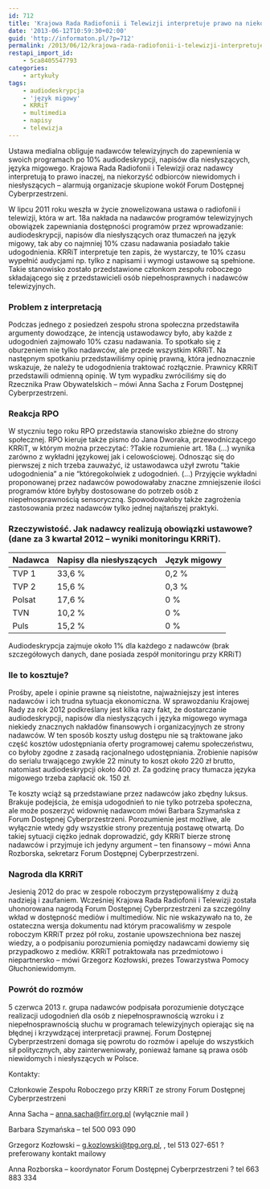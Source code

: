 ```yaml
---
id: 712
title: 'Krajowa Rada Radiofonii i Telewizji interpretuje prawo na niekorzyść osób niewidomych i niesłyszących'
date: '2013-06-12T10:59:30+02:00'
guid: 'http://informaton.pl/?p=712'
permalink: /2013/06/12/krajowa-rada-radiofonii-i-telewizji-interpretuje-prawo-na-niekorzysc-osb-niewidomych-i-nieslyszacych/
restapi_import_id:
    - 5ca8405547793
categories:
    - artykuły
tags:
    - audiodeskrypcja
    - 'język migowy'
    - KRRiT
    - multimedia
    - napisy
    - telewizja
---
```


Ustawa medialna obliguje nadawców telewizyjnych do zapewnienia w swoich programach po 10% audiodeskrypcji, napisów dla niesłyszących, języka migowego. Krajowa Rada Radiofonii i Telewizji oraz nadawcy interpretują to prawo inaczej, na niekorzyść odbiorców niewidomych i niesłyszących – alarmują organizacje skupione wokół Forum Dostępnej Cyberprzestrzeni.

W lipcu 2011 roku weszła w życie znowelizowana ustawa o radiofonii i telewizji, która w art. 18a nakłada na nadawców programów telewizyjnych obowiązek zapewniania dostępności programów przez wprowadzanie: audiodeskrypcji, napisów dla niesłyszących oraz tłumaczeń na język migowy, tak aby co najmniej 10% czasu nadawania posiadało takie udogodnienia. KRRiT interpretuje ten zapis, że wystarczy, te 10% czasu wypełnić audycjami np. tylko z napisami i wymogi ustawowe są spełnione. Takie stanowisko zostało przedstawione członkom zespołu roboczego składającego się z przedstawicieli osób niepełnosprawnych i nadawców telewizyjnych.

### Problem z interpretacją

Podczas jednego z posiedzeń zespołu strona społeczna przedstawiła argumenty dowodzące, że intencją ustawodawcy było, aby każde z udogodnień zajmowało 10% czasu nadawania. To spotkało się z oburzeniem nie tylko nadawców, ale przede wszystkim KRRiT. Na następnym spotkaniu przedstawiliśmy opinię prawną, która jednoznacznie wskazuje, że należy te udogodnienia traktować rozłącznie. Prawnicy KRRiT przedstawili odmienną opinię. W tym wypadku zwróciliśmy się do Rzecznika Praw Obywatelskich – mówi Anna Sacha z Forum Dostępnej Cyberprzestrzeni.

### Reakcja RPO

W styczniu tego roku RPO przedstawia stanowisko zbieżne do strony społecznej. RPO kieruje także pismo do Jana Dworaka, przewodniczącego KRRiT, w którym można przeczytać: ?Takie rozumienie art. 18a (…) wynika zarówno z wykładni językowej jak i celowościowej. Odnosząc się do pierwszej z nich trzeba zauważyć, iż ustawodawca użył zwrotu “takie udogodnienia” a nie “któregokolwiek z udogodnień. (…) Przyjęcie wykładni proponowanej przez nadawców powodowałaby znaczne zmniejszenie ilości programów które byłyby dostosowane do potrzeb osób z niepełnosprawnością sensoryczną. Spowodowałoby także zagrożenia zastosowania przez nadawców tylko jednej najtańszej praktyki.

### Rzeczywistość. Jak nadawcy realizują obowiązki ustawowe? (dane za 3 kwartał 2012 – wyniki monitoringu KRRiT).

| Nadawca | Napisy dla niesłyszących | Język migowy |
|---|---|---|
| TVP 1 | 33,6 % | 0,2 % |
| TVP 2 | 15,6 % | 0,3 % |
| Polsat | 17,6 % | 0 % |
| TVN | 10,2 % | 0 % |
| Puls | 15,2 % | 0 % |

Audiodeskrypcja zajmuje około 1% dla każdego z nadawców (brak szczegółowych danych, dane posiada zespół monitoringu przy KRRiT)

### Ile to kosztuje?

Prośby, apele i opinie prawne są nieistotne, najważniejszy jest interes nadawców i ich trudna sytuacja ekonomiczna. W sprawozdaniu Krajowej Rady za rok 2012 podkreślany jest kilka razy fakt, że dostarczanie audiodeskrypcji, napisów dla niesłyszących i języka migowego wymaga niekiedy znacznych nakładów finansowych i organizacyjnych ze strony nadawców. W ten sposób koszty usług dostępu nie są traktowane jako część kosztów udostępniania oferty programowej całemu społeczeństwu, co byłoby zgodne z zasadą racjonalnego udostępniania. Zrobienie napisów do serialu trwającego zwykle 22 minuty to koszt około 220 zł brutto, natomiast audiodeskrypcji około 400 zł. Za godzinę pracy tłumacza języka migowego trzeba zapłacić ok. 150 zł.

Te koszty wciąż są przedstawiane przez nadawców jako zbędny luksus. Brakuje podejścia, że emisja udogodnień to nie tylko potrzeba społeczna, ale może poszerzyć widownię nadawcom mówi Barbara Szymańska z Forum Dostępnej Cyberprzestrzeni. Porozumienie jest możliwe, ale wyłącznie wtedy gdy wszystkie strony prezentują postawę otwartą. Do takiej sytuacji ciężko jednak doprowadzić, gdy KRRiT bierze stronę nadawców i przyjmuje ich jedyny argument – ten finansowy – mówi Anna Rozborska, sekretarz Forum Dostępnej Cyberprzestrzeni.

### Nagroda dla KRRiT

Jesienią 2012 do prac w zespole roboczym przystępowaliśmy z dużą nadzieją i zaufaniem. Wcześniej Krajowa Rada Radiofonii i Telewizji została uhonorowana nagrodą Forum Dostępnej Cyberprzestrzeni za szczególny wkład w dostępność mediów i multimediów. Nic nie wskazywało na to, że ostateczna wersja dokumentu nad którym pracowaliśmy w zespole roboczym KRRiT przez pół roku, zostanie upowszechniona bez naszej wiedzy, a o podpisaniu porozumienia pomiędzy nadawcami dowiemy się przypadkowo z mediów. KRRiT potraktowała nas przedmiotowo i niepartnersko – mówi Grzegorz Kozłowski, prezes Towarzystwa Pomocy Głuchoniewidomym.

### Powrót do rozmów

5 czerwca 2013 r. grupa nadawców podpisała porozumienie dotyczące realizacji udogodnień dla osób z niepełnosprawnością wzroku i z niepełnosprawnością słuchu w programach telewizyjnych opierając się na błędnej i krzywdzącej interpretacji prawnej. Forum Dostępnej Cyberprzestrzeni domaga się powrotu do rozmów i apeluje do wszystkich sił politycznych, aby zainterweniowały, ponieważ łamane są prawa osób niewidomych i niesłyszących w Polsce.

Kontakty:

Członkowie Zespołu Roboczego przy KRRiT ze strony Forum Dostępnej Cyberprzestrzeni

Anna Sacha – <anna.sacha@firr.org.pl> (wyłącznie mail )

Barbara Szymańska – tel 500 093 090

Grzegorz Kozłowski – <g.kozlowski@tpg.org.pl>, , tel 513 027-651 ? preferowany kontakt mailowy

Anna Rozborska – koordynator Forum Dostępnej Cyberprzestrzeni ? tel 663 883 334
